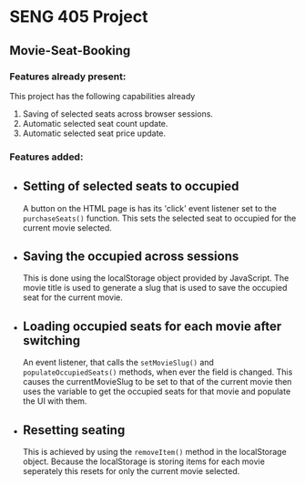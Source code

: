 # SENG 405 Project
## Movie-Seat-Booking

### Features already present:
This project has the following capabilities already
1. Saving of selected seats across browser sessions.
2. Automatic selected seat count update.
3. Automatic selected seat price update.

### Features added:
* Setting of selected seats to occupied
    -
    A button on the HTML page is has its 'click' event listener set to the `purchaseSeats()` function. This sets the selected seat to occupied for the current movie selected.

* Saving the occupied across sessions
    - 
    This is done using the localStorage object provided by JavaScript. The movie title is used to generate a slug that is used to save the occupied seat for the current movie.

* Loading occupied seats for each movie after switching
    -
    An event listener, that calls the `setMovieSlug()` and `populateOccupiedSeats()` methods, when ever the field is changed. This causes the currentMovieSlug to be set to that of the current movie then uses the variable to get the occupied seats for that movie and populate the UI with them.

* Resetting seating
    -
    This is achieved by using the `removeItem()` method in the localStorage object. Because the localStorage is storing items for each movie seperately this resets for only the current movie selected.
